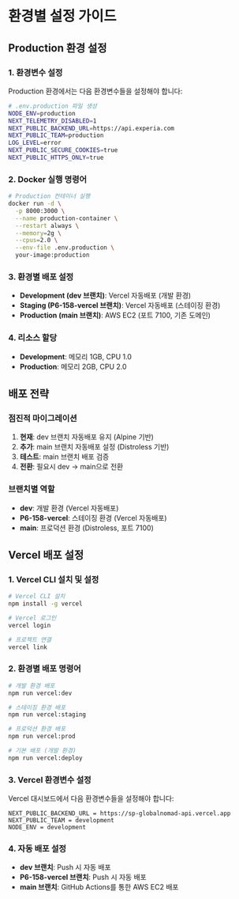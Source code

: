 # 환경별 설정 가이드

## Production 환경 설정

### 1. 환경변수 설정

Production 환경에서는 다음 환경변수들을 설정해야 합니다:

```bash
# .env.production 파일 생성
NODE_ENV=production
NEXT_TELEMETRY_DISABLED=1
NEXT_PUBLIC_BACKEND_URL=https://api.experia.com
NEXT_PUBLIC_TEAM=production
LOG_LEVEL=error
NEXT_PUBLIC_SECURE_COOKIES=true
NEXT_PUBLIC_HTTPS_ONLY=true
```

### 2. Docker 실행 명령어

```bash
# Production 컨테이너 실행
docker run -d \
  -p 8000:3000 \
  --name production-container \
  --restart always \
  --memory=2g \
  --cpus=2.0 \
  --env-file .env.production \
  your-image:production
```

### 3. 환경별 배포 설정

- **Development (dev 브랜치)**: Vercel 자동배포 (개발 환경)
- **Staging (P6-158-vercel 브랜치)**: Vercel 자동배포 (스테이징 환경)
- **Production (main 브랜치)**: AWS EC2 (포트 7100, 기존 도메인)

### 4. 리소스 할당

- **Development**: 메모리 1GB, CPU 1.0
- **Production**: 메모리 2GB, CPU 2.0

## 배포 전략

### 점진적 마이그레이션

1. **현재**: dev 브랜치 자동배포 유지 (Alpine 기반)
2. **추가**: main 브랜치 자동배포 설정 (Distroless 기반)
3. **테스트**: main 브랜치 배포 검증
4. **전환**: 필요시 dev → main으로 전환

### 브랜치별 역할

- **dev**: 개발 환경 (Vercel 자동배포)
- **P6-158-vercel**: 스테이징 환경 (Vercel 자동배포)
- **main**: 프로덕션 환경 (Distroless, 포트 7100)

## Vercel 배포 설정

### 1. Vercel CLI 설치 및 설정

```bash
# Vercel CLI 설치
npm install -g vercel

# Vercel 로그인
vercel login

# 프로젝트 연결
vercel link
```

### 2. 환경별 배포 명령어

```bash
# 개발 환경 배포
npm run vercel:dev

# 스테이징 환경 배포
npm run vercel:staging

# 프로덕션 환경 배포
npm run vercel:prod

# 기본 배포 (개발 환경)
npm run vercel:deploy
```

### 3. Vercel 환경변수 설정

Vercel 대시보드에서 다음 환경변수들을 설정해야 합니다:

```
NEXT_PUBLIC_BACKEND_URL = https://sp-globalnomad-api.vercel.app
NEXT_PUBLIC_TEAM = development
NODE_ENV = development
```

### 4. 자동 배포 설정

- **dev 브랜치**: Push 시 자동 배포
- **P6-158-vercel 브랜치**: Push 시 자동 배포
- **main 브랜치**: GitHub Actions를 통한 AWS EC2 배포
